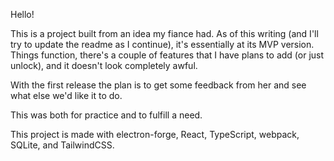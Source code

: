 Hello!

This is a project built from an idea my fiance had. As of this writing (and I'll try to update the readme as I continue), it's essentially at its MVP version. Things function, there's a couple of features that I have plans to add (or just unlock),
and it doesn't look completely awful.

With the first release the plan is to get some feedback from her and see what else we'd like it to do. 

This was both for practice and to fulfill a need.

This project is made with electron-forge, React, TypeScript, webpack, SQLite, and TailwindCSS.
